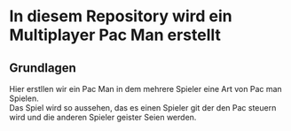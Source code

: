 # In diesem Repository wird ein Multiplayer Pac Man erstellt
<h2>Grundlagen</h2>
<p>Hier erstllen wir ein Pac Man in dem mehrere Spieler eine Art von Pac man Spielen.<br>
Das Spiel wird so aussehen, das es einen Spieler git der den Pac steuern wird und die anderen Spieler geister Seien werden.</p>

